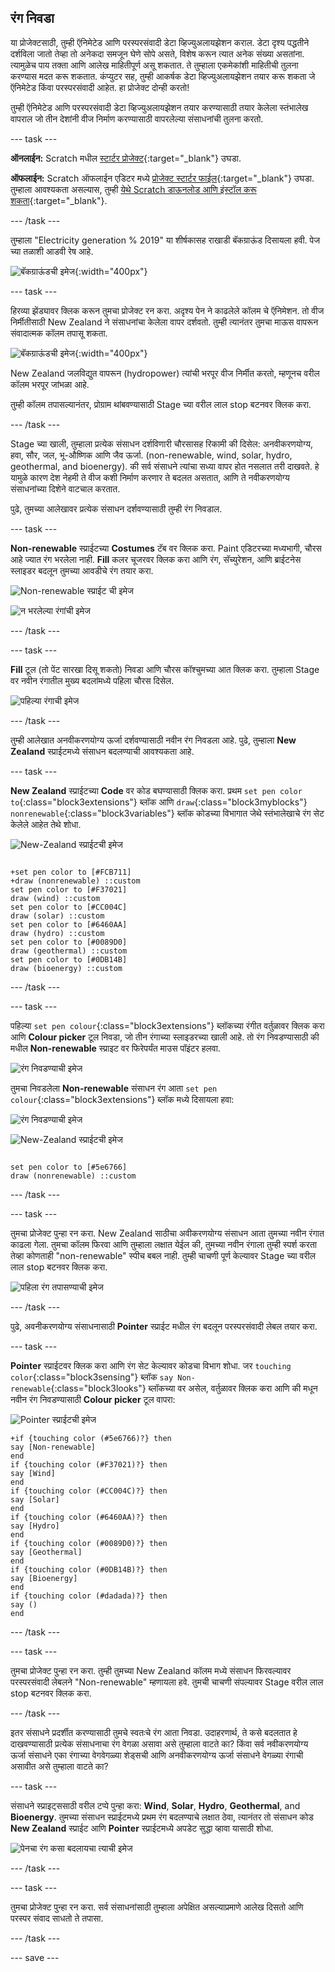 ## रंग निवडा

या प्रोजेक्टसाठी, तुम्ही ऍनिमेटेड आणि परस्परसंवादी डेटा व्हिज्युअलायझेशन कराल. डेटा दृश्य पद्धतीने दर्शविला जातो तेव्हा तो अनेकदा समजून घेणे सोपे असते, विशेष करून त्यात अनेक संख्या असतांना. त्यामुळेच पाय तक्ता आणि आलेख माहितीपूर्ण असू शकतात. ते तुम्हाला एकमेकांशी माहितीची तुलना करण्यास मदत करू शकतात. कंप्युटर सह, तुम्ही आकर्षक डेटा व्हिज्युअलायझेशन तयार करू शकता जे ऍनिमेटेड किंवा परस्परसंवादी आहेत. हा प्रोजेक्ट दोन्ही करतो!

तुम्ही ऍनिमेटेड आणि परस्परसंवादी डेटा व्हिज्युअलायझेशन तयार करण्यासाठी तयार केलेला स्तंभालेख वापराल जो तीन देशांनी वीज निर्माण करण्यासाठी वापरलेल्या संसाधनांची तुलना करतो.

--- task ---

**ऑनलाईन:** Scratch मधील [स्टार्टर प्रोजेक्ट](http://rpf.io/electricity-generation-on){:target="_blank"} उघडा.

**ऑफलाईन:** Scratch ऑफलाईन एडिटर मध्ये [ प्रोजेक्ट स्टार्टर फाईल](http://rpf.io/p/mr-IN/electricity-generation-go){:target="_blank"} उघडा. तुम्हाला आवश्यकता असल्यास, तुम्ही [येथे Scratch डाऊनलोड आणि इंस्टॉल करू शकता](https://scratch.mit.edu/download){:target="_blank"}.

--- /task ---

तुम्हाला "Electricity generation % 2019" या शीर्षकासह राखाडी बॅकग्राऊंड दिसायला हवी. पेज च्या तळाशी आडवी रेष आहे.

![बॅकग्राऊंडची इमेज](images/electricity-starter.png){:width="400px"}

--- task ---

हिरव्या झेंड्यावर क्लिक करून तुमचा प्रोजेक्ट रन करा. अदृश्य पेन ने काढलेले कॉलम चे ऍनिमेशन. तो वीज निर्मीतीसाठी New Zealand ने संसाधनांचा केलेला वापर दर्शवतो. तुम्ही त्यानंतर तुमचा माऊस वापरून संवादात्मक कॉलम तपासू शकता.

![बॅकग्राऊंडची इमेज](images/electricity-starter-green-flag.png){:width="400px"}

New Zealand जलविद्युत वापरून (hydropower) त्यांची भरपूर वीज निर्मीत करतो, म्हणूनच वरील कॉलम भरपूर जांभळा आहे.

तुम्ही कॉलम तपासल्यानंतर, प्रोग्राम थांबवण्यासाठी Stage च्या वरील लाल stop बटनवर क्लिक करा.

--- /task ---

Stage च्या खाली, तुम्हाला प्रत्येक संसाधन दर्शविणारी चौरसासह रिकामी की दिसेल: अनवीकरणयोग्य, हवा, सौर, जल, भू-औष्णिक आणि जैव ऊर्जा. (non-renewable, wind, solar, hydro, geothermal, and bioenergy). की सर्व संसाधने त्यांचा सध्या वापर होत नसलात तरी दाखवते. हे यामुळे कारण देश नेहमी ते वीज कशी निर्माण करणार ते बदलत असतात, आणि ते नवीकरणयोग्य संसाधनांच्या दिशेने वाटचाल करतात.

पुढे, तुमच्या आलेखावर प्रत्येक संसाधन दर्शवण्यासाठी तुम्ही रंग निवडाल.

--- task ---

**Non-renewable** स्प्राईटच्या **Costumes** टॅब वर क्लिक करा. Paint एडिटरच्या मध्यभागी, चौरस आहे ज्यात रंग भरलेला नाही. **Fill** कलर चूजरवर क्लिक करा आणि रंग, सॅच्युरेशन, आणि ब्राईटनेस स्लाइडर बदलून तुमच्या आवडीचे रंग तयार करा.

![Non-renewable स्प्राईट ची इमेज](images/non-renewable-sprite.png)

![न भरलेल्या रंगांची इमेज](images/no-fill-colour.png)

--- /task ---

--- task ---

**Fill** टूल (तो पेंट सारखा दिसू शकतो) निवडा आणि चौरस कॉश्चुमच्या आत क्लिक करा. तुम्हाला Stage वर नवीन रंगातील मुख्य बदलांमध्ये पहिला चौरस दिसेल.

![पहिल्या रंगाची इमेज](images/first-colour.png)

--- /task ---

तुम्ही आलेखात अनवीकरणयोग्य ऊर्जा दर्शवण्यासाठी नवीन रंग निवडला आहे. पुढे, तुम्हाला **New Zealand** स्प्राईटमध्ये संसाधन बदलण्याची आवश्यकता आहे.

--- task ---

**New Zealand** स्प्राईटच्या **Code** वर कोड बघण्यासाठी क्लिक करा. प्रथम `set pen color to`{:class="block3extensions"} ब्लॉक आणि `draw`{:class="block3myblocks"} `nonrenewable`{:class="block3variables"} ब्लॉक कोडच्या विभागात जेथे स्तंभालेखाचे रंग सेट केलेले आहेत तेथे शोधा.

![New-Zealand स्प्राईटची इमेज](images/new-zealand-sprite.png)

```blocks3

+set pen color to [#FCB711]
+draw (nonrenewable) ::custom
set pen color to [#F37021]
draw (wind) ::custom
set pen color to [#CC004C]
draw (solar) ::custom
set pen color to [#6460AA]
draw (hydro) ::custom
set pen color to [#0089D0]
draw (geothermal) ::custom
set pen color to [#0DB14B]
draw (bioenergy) ::custom

```

--- /task ---

--- task ---

पहिल्या `set pen colour`{:class="block3extensions"} ब्लॉकच्या रंगीत वर्तुळावर क्लिक करा आणि **Colour picker** टूल निवडा, जो तीन रंगाच्या स्लाइडरच्या खाली आहे. तो रंग निवडण्यासाठी की मधील **Non-renewable** स्प्राइट वर फिरेपर्यंत माउस पॉइंटर हलवा.

![रंग निवडण्याची इमेज](images/colour-picker.png)

तुमचा निवडलेला **Non-renewable** संसाधन रंग आता `set pen colour`{:class="block3extensions"} ब्लॉक मध्ये दिसायला हवा:

![रंग निवडण्याची इमेज](images/selecting-colour.png)

![New-Zealand स्प्राईटची इमेज](images/new-zealand-sprite.png)

```blocks3

set pen color to [#5e6766]
draw (nonrenewable) ::custom
```

--- /task ---

--- task ---

तुमचा प्रोजेक्ट पुन्हा रन करा. New Zealand साठीचा अवीकरणयोग्य संसाधन आता तुमच्या नवीन रंगात काढला गेला. तुमचा कॉलम फिरवा आणि तुम्हाला लक्षात येईल की, तुमच्या नवीन रंगाला तुम्ही स्पर्श करता तेव्हा कोणताही "non-renewable" स्पीच बबल नाही. तुम्ही चाचणी पूर्ण केल्यावर Stage च्या वरील लाल stop बटनवर क्लिक करा.

![पहिला रंग तपासण्याची इमेज](images/test-first-colour.png)

--- /task ---

पुढे, अवनीकरणयोग्य संसाधनासाठी **Pointer** स्प्राईट मधील रंग बदलून परस्परसंवादी लेबल तयार करा.

--- task ---

**Pointer** स्प्राईटवर क्लिक करा आणि रंग सेट केल्यावर कोडचा विभाग शोधा. जर `touching color`{:class="block3sensing"} ब्लॉक `say Non-renewable`{:class="block3looks"} ब्लॉकच्या वर असेल, वर्तुळावर क्लिक करा आणि की मधून नवीन रंग निवडण्यासाठी **Colour picker** टूल वापरा:

![Pointer स्प्राईटची इमेज](images/pointer-sprite.png)


```blocks3
+if {touching color (#5e6766)?} then
say [Non-renewable]
end
if {touching color (#F37021)?} then
say [Wind]
end
if {touching color (#CC004C)?} then
say [Solar]
end
if {touching color (#6460AA)?} then
say [Hydro]
end
if {touching color (#0089D0)?} then
say [Geothermal]
end
if {touching color (#0DB14B)?} then
say [Bioenergy]
end
if {touching color (#dadada)?} then
say ()
end

```


--- /task ---

--- task ---

तुमचा प्रोजेक्ट पुन्हा रन करा. तुम्ही तुमच्या New Zealand कॉलम मध्ये संसाधन फिरवल्यावर परस्परसंवादी लेबलने "Non-renewable" म्हणायला हवे. तुमची चाचणी संपल्यावर Stage वरील लाल stop बटनवर क्लिक करा.

--- /task ---

इतर संसाधने प्रदर्शीत करण्यासाठी तुमचे स्वतःचे रंग आता निवडा. उदाहरणार्थ, ते कसे बदलतात हे दाखवण्यासाठी प्रत्येक संसाधनाचा रंग वेगळा असावा असे तुम्हाला वाटते का? किंवा सर्व नवीकरणयोग्य ऊर्जा संसाधने एका रंगाच्या वेगवेगळ्या शेड्सची आणि अनवीकरणयोग्य ऊर्जा संसाधने वेगळ्या रंगाची असावीत असे तुम्हाला वाटते का?

--- task ---

संसाधने स्प्राइट्ससाठी वरील टप्पे पुन्हा करा: **Wind**, **Solar**, **Hydro**, **Geothermal**, and **Bioenergy**. तुमच्या संसाधन स्प्राईटमध्ये प्रथम रंग बदलण्याचे लक्षात ठेवा, त्यानंतर तो संसाधन कोड **New Zealand** स्प्राईट आणि **Pointer** स्प्राईटमध्ये अपडेट सुद्धा व्हावा यासाठी शोधा.

![पेनचा रंग कसा बदलायचा त्याची इमेज](images/new-colours-chart.png)


--- /task ---

--- task ---

तुमचा प्रोजेक्ट पुन्हा रन करा. सर्व संसाधनांसाठी तुम्हाला अपेक्षित असल्याप्रमाणे आलेख दिसतो आणि परस्पर संवाद साधतो ते तपासा.

--- /task ---

--- save ---

